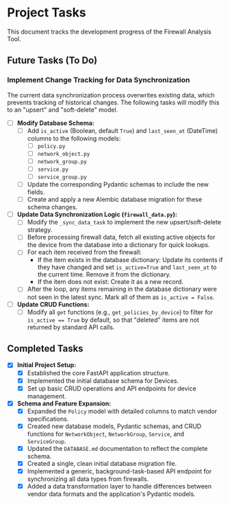 # Project Tasks

This document tracks the development progress of the Firewall Analysis Tool.

## Future Tasks (To Do)

### Implement Change Tracking for Data Synchronization

The current data synchronization process overwrites existing data, which prevents tracking of historical changes. The following tasks will modify this to an "upsert" and "soft-delete" model.

- [ ] **Modify Database Schema:**
    - [ ] Add `is_active` (Boolean, default `True`) and `last_seen_at` (DateTime) columns to the following models:
        - [ ] `policy.py`
        - [ ] `network_object.py`
        - [ ] `network_group.py`
        - [ ] `service.py`
        - [ ] `service_group.py`
    - [ ] Update the corresponding Pydantic schemas to include the new fields.
    - [ ] Create and apply a new Alembic database migration for these schema changes.

- [ ] **Update Data Synchronization Logic (`firewall_data.py`):**
    - [ ] Modify the `_sync_data_task` to implement the new upsert/soft-delete strategy.
    - [ ] Before processing firewall data, fetch all existing active objects for the device from the database into a dictionary for quick lookups.
    - [ ] For each item received from the firewall:
        - If the item exists in the database dictionary: Update its contents if they have changed and set `is_active=True` and `last_seen_at` to the current time. Remove it from the dictionary.
        - If the item does not exist: Create it as a new record.
    - [ ] After the loop, any items remaining in the database dictionary were not seen in the latest sync. Mark all of them as `is_active = False`.

- [ ] **Update CRUD Functions:**
    - [ ] Modify all `get` functions (e.g., `get_policies_by_device`) to filter for `is_active == True` by default, so that "deleted" items are not returned by standard API calls.

## Completed Tasks

- [x] **Initial Project Setup:**
    - [x] Established the core FastAPI application structure.
    - [x] Implemented the initial database schema for Devices.
    - [x] Set up basic CRUD operations and API endpoints for device management.

- [x] **Schema and Feature Expansion:**
    - [x] Expanded the `Policy` model with detailed columns to match vendor specifications.
    - [x] Created new database models, Pydantic schemas, and CRUD functions for `NetworkObject`, `NetworkGroup`, `Service`, and `ServiceGroup`.
    - [x] Updated the `DATABASE.md` documentation to reflect the complete schema.
    - [x] Created a single, clean initial database migration file.
    - [x] Implemented a generic, background-task-based API endpoint for synchronizing all data types from firewalls.
    - [x] Added a data transformation layer to handle differences between vendor data formats and the application's Pydantic models.
